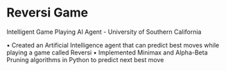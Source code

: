 # Reversi Game

Intelligent Game Playing AI Agent - University of Southern California

•	Created an Artificial Intelligence agent that can predict best moves while playing a game called Reversi
•	Implemented Minimax and Alpha-Beta Pruning algorithms in Python to predict next best move

